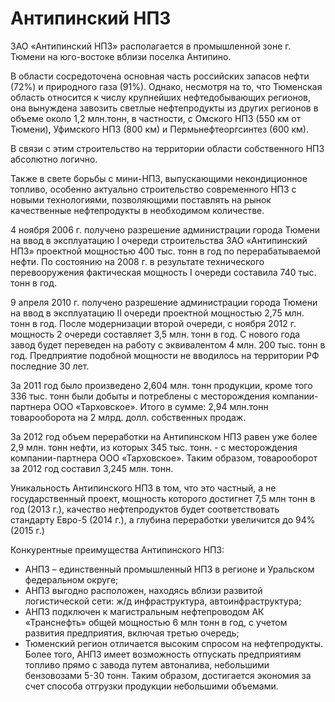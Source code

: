 # Антипинский НПЗ

ЗАО «Антипинский НПЗ» располагается в промышленной зоне г. Тюмени на юго-востоке вблизи поселка Антипино.

В области сосредоточена основная часть российских запасов нефти (72%) и природного газа (91%). Однако, несмотря на то, что Тюменская область относится к числу крупнейших нефтедобывающих регионов, она вынуждена завозить светлые нефтепродукты из других регионов в объеме около 1,2 млн.тонн, в частности, с Омского НПЗ (550 км от Тюмени), Уфимского НПЗ (800 км) и Пермьнефтеоргсинтез (600 км).

В связи с этим строительство на территории области собственного НПЗ абсолютно логично.

Также в свете борьбы с мини-НПЗ, выпускающими некондиционное топливо, особенно актуально строительство современного НПЗ с новыми технологиями, позволяющими поставлять на рынок качественные нефтепродукты в необходимом количестве.

4 ноября 2006 г. получено разрешение администрации города Тюмени на ввод в эксплуатацию I очереди строительства ЗАО «Антипинский НПЗ» проектной мощностью 400 тыс. тонн в год по перерабатываемой нефти. По состоянию на
2008 г. в результате технического перевооружения фактическая мощность I очереди составила 740 тыс. тонн в год.

9 апреля 2010 г. получено разрешение администрации города Тюмени на ввод в эксплуатацию II очереди проектной мощностью 2,75 млн. тонн в год. После модернизации второй очереди, с ноября 2012 г. мощность 2 очереди составляет
3,5 млн. тонн в год. С нового года завод будет переведен на работу с эквивалентом 
4 млн. 200 тыс. тонн в год. Предприятие подобной мощности не вводилось на территории РФ последние 30 лет.

За 2011 год было произведено 2,604 млн. тонн продукции, кроме того 336 тыс. тонн были добыты и потреблены с месторождения компании-партнера ООО «Тарховское». Итого в сумме: 2,94 млн.тонн товарооборота на 2 млрд. долл. собственных продаж.

За 2012 год объем переработки на Антипинском НПЗ равен уже более 2,9 млн. тонн нефти, из которых 345 тыс. тонн. - с месторождения компании-партнера ООО «Тарховское». Таким образом, товарооборот за 2012 год составил 3,245 млн. тонн.

Уникальность Антипинского НПЗ в том, что это частный, а не государственный проект, мощность которого достигнет 7,5 млн тонн в год (2013 г.), качество нефтепродуктов будет соответствовать стандарту Евро-5 (2014 г.), а глубина переработки увеличится до 94% (2015 г.)

Конкурентные преимущества Антипинского НПЗ:
- АНПЗ – единственный промышленный НПЗ в регионе и Уральском федеральном округе;
- АНПЗ выгодно расположен, находясь вблизи развитой логистической сети: ж/д инфраструктура, автоинфраструктура;
- АНПЗ подключен к магистральным нефтепроводом АК «Транснефть» общей мощностью 6 млн тонн в год, с учетом развития предприятия, включая третью очередь;
- Тюменский регион отличается высоким спросом на нефтепродукты. Более того, АНПЗ имеет возможность отпускать предприятиям топливо прямо с завода путем автоналива, небольшими бензовозами 5-30 тонн. Таким образом, достигается экономия за счет способа отгрузки продукции небольшими объемами.

